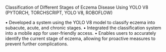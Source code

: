   Classification of Different Stages of Eczema Disease Using YOLO V8 (PYTORCH, TORCHSCRIPT, YOLO V8, ROBOFLOW)

•	Developed a system using the YOLO V8 model to classify eczema into subacute, acute, and chronic stages.
•	Integrated the classification system into a mobile app for user-friendly access.
•	Enables users to accurately identify the current stage of eczema, allowing for proactive measures to prevent further complications.


